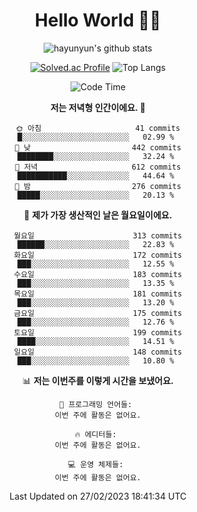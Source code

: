 <div align="center">

# Hello World 🙋‍♀️

![hayunyun's github stats](https://github-readme-stats.vercel.app/api?username=hayunyun&show_icons=true) 

 
[![Solved.ac Profile](http://mazassumnida.wtf/api/generate_badge?boj=hayunyun)](https://solved.ac/hayunyun)
 ![Top Langs](https://github-readme-stats.vercel.app/api/top-langs/?username=hayunyun&layout=compact)

<!--START_SECTION:waka-->
![Code Time](http://img.shields.io/badge/Code%20Time-574%20hrs%2037%20mins-blue)

**저는 저녁형 인간이에요. 🦉** 

```text
🌞 아침                     41 commits          █░░░░░░░░░░░░░░░░░░░░░░░░   02.99 % 
🌆 낮　                     442 commits         ████████░░░░░░░░░░░░░░░░░   32.24 % 
🌃 저녁                     612 commits         ███████████░░░░░░░░░░░░░░   44.64 % 
🌙 밤　                     276 commits         █████░░░░░░░░░░░░░░░░░░░░   20.13 % 
```
📅 **제가 가장 생산적인 날은 월요일이에요.** 

```text
월요일                      313 commits         ██████░░░░░░░░░░░░░░░░░░░   22.83 % 
화요일                      172 commits         ███░░░░░░░░░░░░░░░░░░░░░░   12.55 % 
수요일                      183 commits         ███░░░░░░░░░░░░░░░░░░░░░░   13.35 % 
목요일                      181 commits         ███░░░░░░░░░░░░░░░░░░░░░░   13.20 % 
금요일                      175 commits         ███░░░░░░░░░░░░░░░░░░░░░░   12.76 % 
토요일                      199 commits         ████░░░░░░░░░░░░░░░░░░░░░   14.51 % 
일요일                      148 commits         ███░░░░░░░░░░░░░░░░░░░░░░   10.80 % 
```


📊 **저는 이번주를 이렇게 시간을 보냈어요.** 

```text
💬 프로그래밍 언어들: 
이번 주에 활동은 없어요.

🔥 에디터들: 
이번 주에 활동은 없어요.

💻 운영 체제들: 
이번 주에 활동은 없어요.
```


 Last Updated on 27/02/2023 18:41:34 UTC
<!--END_SECTION:waka-->

<!--
**hayunyun/hayunyun** is a ✨ _special_ ✨ repository because its `README.md` (this file) appears on your GitHub profile.

Here are some ideas to get you started:

- 🔭 I’m currently working on ...
- 🌱 I’m currently learning ...
- 👯 I’m looking to collaborate on ...
- 🤔 I’m looking for help with ...
- 💬 Ask me about ...
- 📫 How to reach me: ...
- 😄 Pronouns: ...
- ⚡ Fun fact: ...
-->



